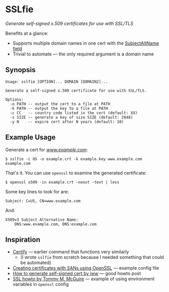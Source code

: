 # SSLfie

*Generate self-signed x.509 certificates for use with SSL/TLS*

Benefits at a glance:

- Supports multiple domain names in one cert with the [SubjectAltName field](https://en.wikipedia.org/wiki/SubjectAltName)
- Trivial to automate — the only required argument is a domain name

## Synopsis

    Usage: sslfie [OPTION]... DOMAIN [DOMAIN2]...

    Generate a self-signed x.509 certificate for use with SSL/TLS.

    Options:
      -o PATH -- output the cert to a file at PATH
      -k PATH -- output the key to a file at PATH
      -c CC   -- country code listed in the cert (default: XX)
      -s SIZE -- generate a key of size SIZE (default: 2048)
      -y N    -- expire cert after N years (default: 10)

## Example Usage

Generate a cert for *www.example.com*:

    $ sslfie -c US -o example.crt -k example.key www.example.com example.com

That's it.  You can use `openssl` to examine the generated certificate:

    $ openssl x509 -in example.crt -noout -text | less

Some key lines to look for are:

    Subject: C=US, CN=www.example.com

And:

    X509v3 Subject Alternative Name:
        DNS:www.example.com, DNS:example.com

## Inspiration

- [Certify](https://github.com/rtts/certify) — earlier command that functions very similarly
  - (I wrote `sslfie` from scratch because I needed something that could be automated)
- [Creating certificates with SANs using OpenSSL](http://andyarismendi.blogspot.com/2011/09/creating-certificates-with-sans-using.html) — example config file 
- [How to generate self-signed cert by jww](http://stackoverflow.com/a/21494483) — good howto post
- [SSL howto by Tommy M. McGuire](http://www.crsr.net/Notes/SSL.html) — example of using environment variables in `openssl` config
